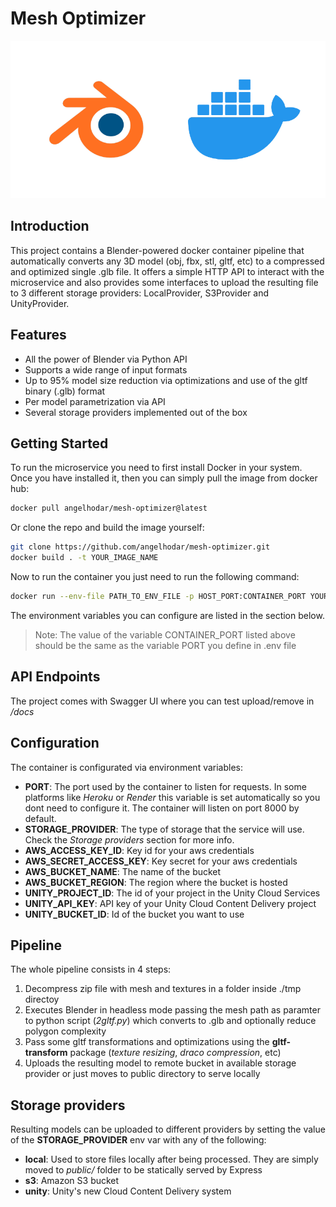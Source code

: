 # Mesh Optimizer

![Blender and Docker](./docs/cover.png)

## Introduction

This project contains a Blender-powered docker container pipeline that automatically converts any 3D model (obj, fbx, stl, gltf, etc) to a compressed and optimized single .glb file.
It offers a simple HTTP API to interact with the microservice and also provides some interfaces to upload the resulting file to 3 different storage providers: LocalProvider, S3Provider and UnityProvider.

## Features

- All the power of Blender via Python API
- Supports a wide range of input formats
- Up to 95% model size reduction via optimizations and use of the gltf binary (.glb) format
- Per model parametrization via API
- Several storage providers implemented out of the box

## Getting Started

To run the microservice you need to first install Docker in your system. Once you have installed it, then you can simply pull the image from docker hub:

```sh
docker pull angelhodar/mesh-optimizer@latest
```

Or clone the repo and build the image yourself:

```sh
git clone https://github.com/angelhodar/mesh-optimizer.git
docker build . -t YOUR_IMAGE_NAME
```

Now to run the container you just need to run the following command:

```sh
docker run --env-file PATH_TO_ENV_FILE -p HOST_PORT:CONTAINER_PORT YOUR_IMAGE_NAME
```

The environment variables you can configure are listed in the section below.

> Note: The value of the variable CONTAINER_PORT listed above should be the same as the variable PORT you define in .env file

## API Endpoints

The project comes with Swagger UI where you can test upload/remove in */docs*

## Configuration

The container is configurated via environment variables:

- **PORT**: The port used by the container to listen for requests. In some platforms like _Heroku_ or _Render_ this variable is set automatically so you dont need to configure it. The container will listen on port 8000 by default.
- **STORAGE_PROVIDER**: The type of storage that the service will use. Check the _Storage providers_ section for more info.
- **AWS_ACCESS_KEY_ID**: Key id for your aws credentials
- **AWS_SECRET_ACCESS_KEY**: Key secret for your aws credentials
- **AWS_BUCKET_NAME**: The name of the bucket
- **AWS_BUCKET_REGION**: The region where the bucket is hosted
- **UNITY_PROJECT_ID**: The id of your project in the Unity Cloud Services
- **UNITY_API_KEY**: API key of your Unity Cloud Content Delivery project
- **UNITY_BUCKET_ID**: Id of the bucket you want to use

## Pipeline

The whole pipeline consists in 4 steps:

1. Decompress zip file with mesh and textures in a folder inside ./tmp directoy
2. Executes Blender in headless mode passing the mesh path as paramter to python script (_2gltf.py_) which converts to .glb and optionally reduce polygon complexity
3. Pass some gltf transformations and optimizations using the **gltf-transform** package (_texture resizing_, _draco compression_, etc)
4. Uploads the resulting model to remote bucket in available storage provider or just moves to public directory to serve locally

## Storage providers

Resulting models can be uploaded to different providers by setting the value of the **STORAGE_PROVIDER** env var with any of the following:

- **local**: Used to store files locally after being processed. They are simply moved to _public/_ folder to be statically served by Express
- **s3**: Amazon S3 bucket
- **unity**: Unity's new Cloud Content Delivery system
